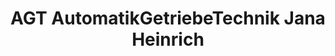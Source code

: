---
title: "AGT AutomatikGetriebeTechnik Jana Heinrich"
url: /zoellnitz/agt-automatikgetriebetechnik-jana-heinrich/
shop: Autowerkstatt
---